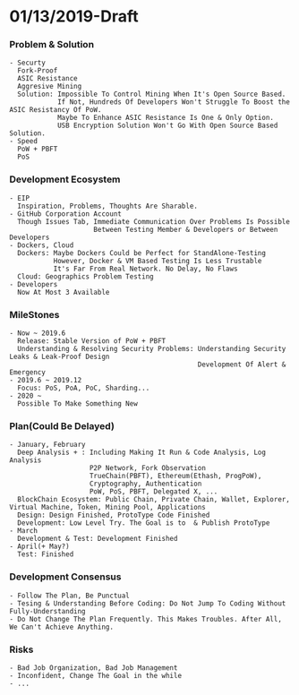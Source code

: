 # 01/13/2019-Draft
### Problem & Solution
    - Securty
      Fork-Proof
      ASIC Resistance
      Aggresive Mining
      Solution: Impossible To Control Mining When It's Open Source Based.
                If Not, Hundreds Of Developers Won't Struggle To Boost the ASIC Resistancy Of PoW.
                Maybe To Enhance ASIC Resistance Is One & Only Option.
                USB Encryption Solution Won't Go With Open Source Based Solution.
    - Speed
      PoW + PBFT
      PoS
### Development Ecosystem
    - EIP
      Inspiration, Problems, Thoughts Are Sharable.
    - GitHub Corporation Account
      Though Issues Tab, Immediate Communication Over Problems Is Possible
                         Between Testing Member & Developers or Between Developers
    - Dockers, Cloud
      Dockers: Maybe Dockers Could be Perfect for StandAlone-Testing
               However, Docker & VM Based Testing Is Less Trustable
               It's Far From Real Network. No Delay, No Flaws
      Cloud: Geographics Problem Testing
    - Developers
      Now At Most 3 Available
### MileStones
    - Now ~ 2019.6
      Release: Stable Version of PoW + PBFT
      Understanding & Resolving Security Problems: Understanding Security Leaks & Leak-Proof Design
                                                   Development Of Alert & Emergency
    - 2019.6 ~ 2019.12
      Focus: PoS, PoA, PoC, Sharding...
    - 2020 ~
      Possible To Make Something New
### Plan(Could Be Delayed)
    - January, February
      Deep Analysis + : Including Making It Run & Code Analysis, Log Analysis
                        P2P Network, Fork Observation
                        TrueChain(PBFT), Ethereum(Ethash, ProgPoW),
                        Cryptography, Authentication
                        PoW, PoS, PBFT, Delegated X, ...
      BlockChain Ecosystem: Public Chain, Private Chain, Wallet, Explorer, Virtual Machine, Token, Mining Pool, Applications
      Design: Design Finished, ProtoType Code Finished                 
      Development: Low Level Try. The Goal is to  & Publish ProtoType
    - March
      Development & Test: Development Finished
    - April(+ May?)
      Test: Finished
### Development Consensus
    - Follow The Plan, Be Punctual
    - Tesing & Understanding Before Coding: Do Not Jump To Coding Without Fully-Understanding
    - Do Not Change The Plan Frequently. This Makes Troubles. After All, We Can't Achieve Anything.
### Risks
    - Bad Job Organization, Bad Job Management
    - Inconfident, Change The Goal in the while
    - ...
